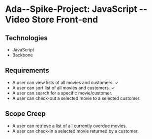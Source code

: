 # Ada--Spike-Project: JavaScript -- Video Store Front-end
## Technologies
- JavaScript
- Backbone

## Requirements
- A user can view lists of all movies and customers. ✓
- A user can sort list of all movies and customers. ✓
- A user can search for a specific movie/customer.
- A user can check-out a selected movie to a selected customer.

## Scope Creep
- A user can retrieve a list of all currently overdue movies.
- A user can check-in a selected movie returned by a customer.
